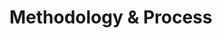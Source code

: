 # Methodology & Process

<!--

## Process
- Ideation & Concept
- Prototyping: esprima, atom, brackets, devtools?
- User Testing, Probe
(1 week)
- Interview, evaluation in quantity and quality

-->